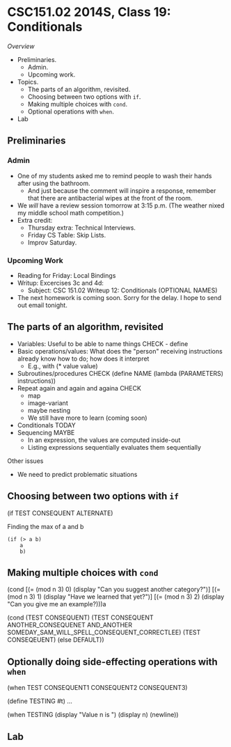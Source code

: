 CSC151.02 2014S, Class 19: Conditionals
=======================================

_Overview_

* Preliminaries.
    * Admin.
    * Upcoming work.
* Topics.
    * The parts of an algorithm, revisited.
    * Choosing between two options with `if`.
    * Making multiple choices with `cond`.
    * Optional operations with `when`.
* Lab

Preliminaries
-------------

### Admin

* One of my students asked me to remind people to wash their hands after using 
 the bathroom.
    * And just because the comment will inspire a response, remember that there
      are antibacterial wipes at the front of the room.
* We *will* have a review session tomorrow at 3:15 p.m.
  (The weather nixed my middle school math competition.)
* Extra credit: 
    * Thursday extra: Technical Interviews.
    * Friday CS Table: Skip Lists.
    * Improv Saturday.

### Upcoming Work

* Reading for Friday: Local Bindings
* Writup: Excercises 3c and 4d:
    * Subject: CSC 151.02 Writeup 12: Conditionals (OPTIONAL NAMES)
* The next homework is coming soon.  Sorry for the delay.  I hope to 
  send out email tonight.

The parts of an algorithm, revisited
------------------------------------

* Variables: Useful to be able to name things CHECK - define
* Basic operations/values: What does the "person" receiving instructions already
  know how to do; how does it interpret
    * E.g., with (* value value)
* Subroutines/procedures CHECK
  (define NAME (lambda (PARAMETERS) instructions))
* Repeat again and again and againa  CHECK
    * map
    * image-variant
    * maybe nesting
    * We still have more to learn (coming soon)
* Conditionals TODAY
* Sequencing MAYBE
    * In an expression, the values are computed inside-out
    * Listing expressions sequentially evaluates them sequentially

Other issues

* We need to predict problematic situations

Choosing between two options with `if`
--------------------------------------

   (if TEST
       CONSEQUENT
       ALTERNATE)

Finding the max of a and b

    (if (> a b)
        a
        b)

Making multiple choices with `cond`
-----------------------------------

   (cond
     [(= (mod n 3) 0)
      (display "Can you suggest another category?")]
     [(= (mod n 3) 1)
      (display "Have we learned that yet?")]
     [(= (mod n 3) 2)
      (display "Can you give me an example?)))a

   (cond
     (TEST
      CONSEQUENT)
     (TEST
      CONSEQUENT
      ANOTHER_CONSEQUENET
      AND_ANOTHER
      SOMEDAY_SAM_WILL_SPELL_CONSEQUENT_CORRECTLEE)
     (TEST
      CONSEQEUENT)
     (else
      DEFAULT))

Optionally doing side-effecting operations with `when`
------------------------------------------------------

   (when TEST
     CONSEQUENT1
     CONSEQUENT2
     CONSEQUENT3)

   (define TESTING #t)
   ...

   (when TESTING
     (display "Value n is ")
     (display n)
     (newline))

Lab
---
